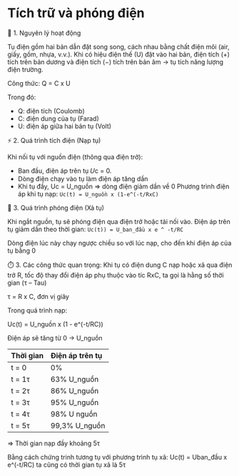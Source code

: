 # Tích trữ và phóng điện
🧠 1. Nguyên lý hoạt động

Tụ điện gồm hai bản dẫn đặt song song, cách nhau bằng chất điện môi (air, giấy, gốm, nhựa, v.v.). Khi có hiệu điện thế (U) đặt vào hai bản, điện tích (+) tích trên bản dương và điện tích (−) tích trên bản âm → tụ tích năng lượng điện trường.

Công thức: Q = C x U 

Trong đó:
- Q: điện tích (Coulomb)
- C: điện dung của tụ (Farad)
- U: điện áp giữa hai bản tụ (Volt)

⚡ 2. Quá trình tích điện (Nạp tụ)

Khi nối tụ với nguồn điện (thông qua điện trở):
- Ban đầu, điện áp trên tụ 𝑈c = 0.
- Dòng điện chạy vào tụ làm điện áp tăng dần
- Khi tụ đầy, Uc = U_nguồn => dòng điện giảm dần về 0
  Phương trình điện áp khi tụ nạp: `Uc(t) = U_nguồn x (1-e^(-t/RxC)`

🔌 3. Quá trình phóng điện (Xả tụ)

Khi ngắt nguồn, tụ sẽ phóng điện qua điện trở hoặc tải nối vào. Điện áp trên tụ giảm dần theo thời gian: `Uc(t)) = U_ban_đầu x e ^ -t/RC`

 Dòng điện lúc này chạy ngược chiều so với lúc nạp, cho đến khi điện áp của tụ bằng 0

⏱️ 3. Các công thức quan trọng:
Khi tụ có điện dung C nạp hoặc xã qua điện trở R, tốc độ thay đổi điện áp phụ thuộc vào tíc  RxC, ta gọi là hằng số thời gian (τ – Tau)

τ = R x C, đơn vị giây

Trong quá trình nạp: 

Uc(t) = U_nguồn x (1 - e^(-t/RC))

Điện áp sẽ tăng từ 0 -> U_nguồn

|Thời gian|Điện áp trên tụ|
|:--------|:--------------|
|t = 0|0%|
|t = 1τ|63% U_nguồn|
|t = 2τ|86% U_nguồn|
|t = 3τ|95% U_nguồn|
|t = 4τ|98% U nguồn|
|t = 5τ|99,3% U_nguồn|
=> Thời gian nạp đầy khoảng 5τ 

Bằng cách chứng trinh tương tụ với phương trình tụ xã: Uc(t) = Uban_đầu x e^(-t/RC)
ta cũng có thời gian tụ xã là 5τ
